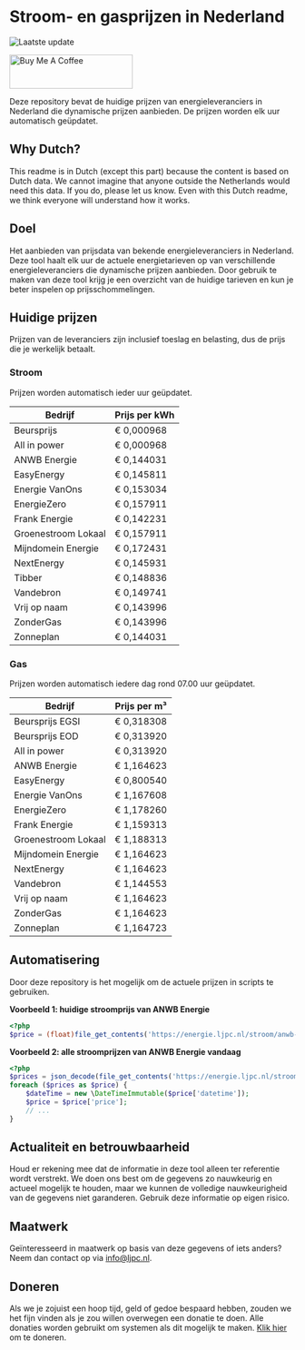 # Stroom- en gasprijzen in Nederland

![Laatste update](https://img.shields.io/badge/laatste%20update-2025--10--27%2000%3A00%20CET-brightgreen)

<a href="https://www.buymeacoffee.com/Lars-" target="_blank"><img src="https://cdn.buymeacoffee.com/buttons/v2/default-orange.png" alt="Buy Me A Coffee" height="60" style="height: 60px !important;width: 217px !important;" ></a>

Deze repository bevat de huidige prijzen van energieleveranciers in Nederland die dynamische prijzen aanbieden. De prijzen worden elk uur automatisch geüpdatet.

## Why Dutch?

This readme is in Dutch (except this part) because the content is based on Dutch data. We cannot imagine that anyone outside the Netherlands would need this data. If you do, please let us know. Even with this Dutch readme, we think
everyone will understand how it works.

## Doel

Het aanbieden van prijsdata van bekende energieleveranciers in Nederland. Deze tool haalt elk uur de actuele energietarieven op van verschillende energieleveranciers die dynamische prijzen aanbieden. Door gebruik te maken van deze tool
krijg je een overzicht van de huidige tarieven en kun je beter inspelen op prijsschommelingen.

## Huidige prijzen

Prijzen van de leveranciers zijn inclusief toeslag en belasting, dus de prijs die je werkelijk betaalt.

### Stroom

Prijzen worden automatisch ieder uur geüpdatet.

 Bedrijf | Prijs per kWh 
---------|---------------
Beursprijs | € 0,000968
All in power | € 0,000968
ANWB Energie | € 0,144031
EasyEnergy | € 0,145811
Energie VanOns | € 0,153034
EnergieZero | € 0,157911
Frank Energie | € 0,142231
Groenestroom Lokaal | € 0,157911
Mijndomein Energie | € 0,172431
NextEnergy | € 0,145931
Tibber | € 0,148836
Vandebron | € 0,149741
Vrij op naam | € 0,143996
ZonderGas | € 0,143996
Zonneplan | € 0,144031


### Gas

Prijzen worden automatisch iedere dag rond 07.00 uur geüpdatet.

 Bedrijf | Prijs per m³ 
---------|--------------
Beursprijs EGSI | € 0,318308
Beursprijs EOD | € 0,313920
All in power | € 0,313920
ANWB Energie | € 1,164623
EasyEnergy | € 0,800540
Energie VanOns | € 1,167608
EnergieZero | € 1,178260
Frank Energie | € 1,159313
Groenestroom Lokaal | € 1,188313
Mijndomein Energie | € 1,164623
NextEnergy | € 1,164623
Vandebron | € 1,144553
Vrij op naam | € 1,164623
ZonderGas | € 1,164623
Zonneplan | € 1,164723


## Automatisering

Door deze repository is het mogelijk om de actuele prijzen in scripts te gebruiken.

**Voorbeeld 1: huidige stroomprijs van ANWB Energie**

```php
<?php
$price = (float)file_get_contents('https://energie.ljpc.nl/stroom/anwb-energie-nu.txt');

```

**Voorbeeld 2: alle stroomprijzen van ANWB Energie vandaag**

```php
<?php
$prices = json_decode(file_get_contents('https://energie.ljpc.nl/stroom/all-in-power-vandaag.json'),true);
foreach ($prices as $price) {
    $dateTime = new \DateTimeImmutable($price['datetime']);
    $price = $price['price'];
    // ...
}
```

## Actualiteit en betrouwbaarheid

Houd er rekening mee dat de informatie in deze tool alleen ter referentie wordt verstrekt. We doen ons best om de gegevens zo nauwkeurig en actueel mogelijk te houden, maar we kunnen de volledige nauwkeurigheid van de gegevens niet
garanderen. Gebruik deze informatie op eigen risico.

## Maatwerk

Geïnteresseerd in maatwerk op basis van deze gegevens of iets anders? Neem dan contact op
via [info@ljpc.nl](mailto:info@ljpc.nl?subject=Energie%20prijzen).

## Doneren

Als we je zojuist een hoop tijd, geld of gedoe bespaard hebben, zouden we het fijn vinden als je zou willen overwegen een
donatie te doen. Alle donaties worden gebruikt om systemen als dit mogelijk te
maken. [Klik hier](https://www.buymeacoffee.com/Lars-) om te doneren.

